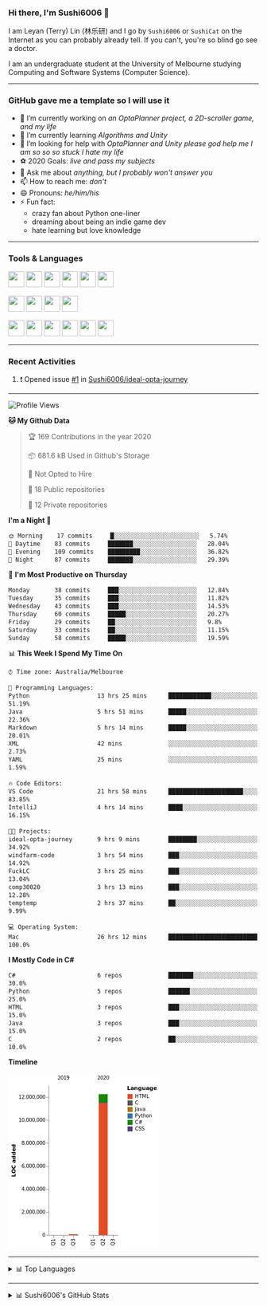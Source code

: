 ### Hi there, I'm Sushi6006 👋

<!--**Sushi6006/Sushi6006** is a ✨ _special_ ✨ repository because its `README.md` (this file) appears on your GitHub profile.-->

I am Leyan (Terry) Lin (林乐研) and I go by `Sushi6006` or `SushiCat` on the Internet as you can probably already tell. If you can't, you're so blind go see a doctor.

I am an undergraduate student at the University of Melbourne studying Computing and Software Systems (Computer Science). 

--- 

### GitHub gave me a template so I will use it
- 🔭 I’m currently working on *an OptaPlanner project, a 2D-scroller game, and my life*
- 🌱 I’m currently learning *Algorithms and Unity*
- 🤔 I’m looking for help with *OptaPlanner and Unity please god help me I am so so so stuck I hate my life*
- ⚽️ 2020 Goals: *live and pass my subjects*
- 💬 Ask me about *anything, but I probably won't answer you*
- 📫 How to reach me: *don't*
- 😄 Pronouns: *he/him/his*
- ⚡ Fun fact:
  - crazy fan about Python one-liner
  - dreaming about being an indie game dev
  - hate learning but love knowledge

---

### Tools & Languages
<p>
  <img height="32" width="32" src="https://cdn.jsdelivr.net/npm/simple-icons@v3/icons/apple.svg"/>
  <img height="32" width="32" src="https://cdn.jsdelivr.net/npm/simple-icons@v3/icons/visualstudiocode.svg"/>
  <img height="32" width="32" src="https://cdn.jsdelivr.net/npm/simple-icons@v3/icons/github.svg"/>
  <img height="32" width="32" src="https://cdn.jsdelivr.net/npm/simple-icons@v3/icons/git.svg"/>
  <img height="32" width="32" src="https://cdn.jsdelivr.net/npm/simple-icons@v3/icons/discord.svg"/>
  <img height="32" width="32" src="https://cdn.jsdelivr.net/npm/simple-icons@v3/icons/atom.svg"/>
</p>
<p>
  <img height="32" width="32" src="https://cdn.jsdelivr.net/npm/simple-icons@v3/icons/adobephotoshop.svg"/>
  <img height="32" width="32" src="https://cdn.jsdelivr.net/npm/simple-icons@v3/icons/adobexd.svg"/>
  <img height="32" width="32" src="https://cdn.jsdelivr.net/npm/simple-icons@v3/icons/vsco.svg"/>
  <img height="32" width="32" src="https://cdn.jsdelivr.net/npm/simple-icons@v3/icons/spotify.svg"/>
</p>
<p>
  <img height="32" width="32" src="https://cdn.jsdelivr.net/npm/simple-icons@v3/icons/python.svg"/>
  <img height="32" width="32" src="https://cdn.jsdelivr.net/npm/simple-icons@v3/icons/c.svg"/>
  <img height="32" width="32" src="https://cdn.jsdelivr.net/npm/simple-icons@v3/icons/csharp.svg"/>
  <img height="32" width="32" src="https://cdn.jsdelivr.net/npm/simple-icons@v3/icons/java.svg"/>
  <img height="32" width="32" src="https://cdn.jsdelivr.net/npm/simple-icons@v3/icons/markdown.svg"/>
  <img height="32" width="32" src="https://cdn.jsdelivr.net/npm/simple-icons@v3/icons/mysql.svg"/>
</p>

--- 

### Recent Activities
<!--START_SECTION:activity-->
1. ❗️ Opened issue [#1](https://github.com//Sushi6006/ideal-opta-journey/issues/1) in [Sushi6006/ideal-opta-journey](https://github.com//Sushi6006/ideal-opta-journey)
<!--END_SECTION:activity-->

---

<!--START_SECTION:waka-->
![Profile Views](http://img.shields.io/badge/Profile%20Views-142-blue)

**🐱 My Github Data** 

> 🏆 169 Contributions in the year 2020
 > 
> 📦 681.6 kB Used in Github's Storage 
 > 
> 🚫 Not Opted to Hire
 > 
> 📜 18 Public repositories
 > 
> 🔑 12 Private repositories 

**I'm a Night 🦉** 

```text
🌞 Morning    17 commits     █░░░░░░░░░░░░░░░░░░░░░░░░   5.74% 
🌆 Daytime    83 commits     ███████░░░░░░░░░░░░░░░░░░   28.04% 
🌃 Evening    109 commits    █████████░░░░░░░░░░░░░░░░   36.82% 
🌙 Night      87 commits     ███████░░░░░░░░░░░░░░░░░░   29.39%

```
📅 **I'm Most Productive on Thursday** 

```text
Monday       38 commits     ███░░░░░░░░░░░░░░░░░░░░░░   12.84% 
Tuesday      35 commits     ███░░░░░░░░░░░░░░░░░░░░░░   11.82% 
Wednesday    43 commits     ███░░░░░░░░░░░░░░░░░░░░░░   14.53% 
Thursday     60 commits     █████░░░░░░░░░░░░░░░░░░░░   20.27% 
Friday       29 commits     ██░░░░░░░░░░░░░░░░░░░░░░░   9.8% 
Saturday     33 commits     ██░░░░░░░░░░░░░░░░░░░░░░░   11.15% 
Sunday       58 commits     █████░░░░░░░░░░░░░░░░░░░░   19.59%

```


📊 **This Week I Spend My Time On** 

```text
⌚︎ Time zone: Australia/Melbourne

💬 Programming Languages: 
Python                   13 hrs 25 mins      ████████████░░░░░░░░░░░░░   51.19% 
Java                     5 hrs 51 mins       █████░░░░░░░░░░░░░░░░░░░░   22.36% 
Markdown                 5 hrs 14 mins       █████░░░░░░░░░░░░░░░░░░░░   20.01% 
XML                      42 mins             ░░░░░░░░░░░░░░░░░░░░░░░░░   2.73% 
YAML                     25 mins             ░░░░░░░░░░░░░░░░░░░░░░░░░   1.59%

🔥 Code Editors: 
VS Code                  21 hrs 58 mins      █████████████████████░░░░   83.85% 
IntelliJ                 4 hrs 14 mins       ████░░░░░░░░░░░░░░░░░░░░░   16.15%

🐱‍💻 Projects: 
ideal-opta-journey       9 hrs 9 mins        ████████░░░░░░░░░░░░░░░░░   34.92% 
windfarm-code            3 hrs 54 mins       ███░░░░░░░░░░░░░░░░░░░░░░   14.92% 
FuckLC                   3 hrs 25 mins       ███░░░░░░░░░░░░░░░░░░░░░░   13.04% 
comp30020                3 hrs 13 mins       ███░░░░░░░░░░░░░░░░░░░░░░   12.28% 
temptemp                 2 hrs 37 mins       ██░░░░░░░░░░░░░░░░░░░░░░░   9.99%

💻 Operating System: 
Mac                      26 hrs 12 mins      █████████████████████████   100.0%

```

**I Mostly Code in C#** 

```text
C#                       6 repos             ███████░░░░░░░░░░░░░░░░░░   30.0% 
Python                   5 repos             ██████░░░░░░░░░░░░░░░░░░░   25.0% 
HTML                     3 repos             ███░░░░░░░░░░░░░░░░░░░░░░   15.0% 
Java                     3 repos             ███░░░░░░░░░░░░░░░░░░░░░░   15.0% 
C                        2 repos             ██░░░░░░░░░░░░░░░░░░░░░░░   10.0%

```


**Timeline**

![Chart not found](https://github.com/Sushi6006/Sushi6006/blob/master/charts/bar_graph.png) 


<!--END_SECTION:waka-->


<!--
---

### Spotify Now Playing
<img src="https://novatorem-eight-fawn.vercel.app/api/spotify" alt="Sushi6006 Spotify Playing" width="350"/>
-->

--- 

<details>
  <summary>📊 Top Languages</summary>
  <br>
  <img src="https://github-readme-stats.vercel.app/api/top-langs/?username=sushi6006&layout=compact" alt="Top Langs">
</details>

---

<details>
  <summary>📊 Sushi6006's GitHub Stats</summary>
  <br>
  <img alt="Sushi6006's Github Stats" src="https://github-readme-stats.sushi6006.vercel.app/api?username=Sushi6006&show_icons=true"/>
</details>
  



